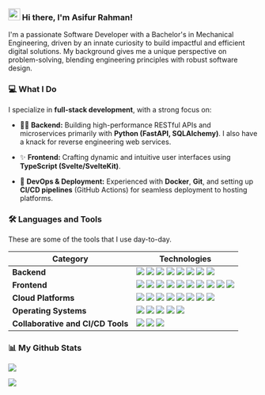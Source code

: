### <img src="https://raw.githubusercontent.com/MartinHeinz/MartinHeinz/master/wave.gif" width="24px"> Hi there, I'm Asifur Rahman!

I'm a passionate Software Developer with a Bachelor's in Mechanical Engineering, driven by an innate curiosity to build impactful and efficient digital solutions. My background gives me a unique perspective on problem-solving, blending engineering principles with robust software design.

### 💻 What I Do

I specialize in **full-stack development**, with a strong focus on:

* 🕵️‍♂️ **Backend:** Building high-performance RESTful APIs and microservices primarily with **Python (FastAPI, SQLAlchemy)**. I also have a knack for reverse engineering web services.

* ✨ **Frontend:** Crafting dynamic and intuitive user interfaces using **TypeScript (Svelte/SvelteKit)**.

* 🚀 **DevOps & Deployment:** Experienced with **Docker**, **Git**, and setting up **CI/CD pipelines** (GitHub Actions) for seamless deployment to hosting platforms.

### 🛠️ Languages and Tools

These are some of the tools that I use day-to-day.

|**Category**|**Technologies**|
|-|-|
|**Backend**|![](https://img.shields.io/badge/Python-%233776AB?style=for-the-badge&logo=python&logoSize=auto&labelColor=black) ![](https://img.shields.io/badge/Gunicorn-%23499848?style=for-the-badge&logo=gunicorn&logoSize=auto&labelColor=black) ![](https://img.shields.io/badge/SQLAlchemy-%23D71F00?style=for-the-badge&logo=sqlalchemy&logoSize=auto&labelColor=black) ![](https://img.shields.io/badge/FastAPI-%23009688?style=for-the-badge&logo=fastapi&logoSize=auto&labelColor=black) ![](https://img.shields.io/badge/Flask-%233BABC3?style=for-the-badge&logo=flask&logoSize=auto&labelColor=black) ![](https://img.shields.io/badge/PostgreSQL-%234169E1?style=for-the-badge&logo=postgresql&logoSize=auto&labelColor=black) ![](https://img.shields.io/badge/SQLite-%23003B57?style=for-the-badge&logo=sqlite&logoSize=auto&labelColor=black) ![](https://img.shields.io/badge/Docker-%232496ED?style=for-the-badge&logo=docker&logoSize=auto&labelColor=black)|
|**Frontend**|![](https://img.shields.io/badge/HTML-%23E34F26?style=for-the-badge&logo=html5&logoSize=auto&labelColor=black) ![](https://img.shields.io/badge/CSS-%23663399?style=for-the-badge&logo=css&logoSize=auto&labelColor=black) ![](https://img.shields.io/badge/Typescript-%233178C6?style=for-the-badge&logo=typescript&logoSize=auto&labelColor=black) ![](https://img.shields.io/badge/Javascript-%23F7DF1E?style=for-the-badge&logo=javascript&logoSize=auto&labelColor=black) ![](https://img.shields.io/badge/NodeJS-%235FA04E?style=for-the-badge&logo=nodedotjs&logoSize=auto&labelColor=black) ![](https://img.shields.io/badge/Svelte-%23FF3E00?style=for-the-badge&logo=svelte&logoSize=auto&labelColor=black) ![](https://img.shields.io/badge/Astro-%23BC52EE?style=for-the-badge&logo=astro&logoSize=auto&labelColor=black) ![](https://img.shields.io/badge/React-%2361DAFB?style=for-the-badge&logo=react&logoSize=auto&labelColor=black) ![](https://img.shields.io/badge/Tailwind_CSS-%2306B6D4?style=for-the-badge&logo=tailwindcss&logoSize=auto&labelColor=black) ![](https://img.shields.io/badge/Expo-%231C2024?style=for-the-badge&logo=expo&logoSize=auto&labelColor=black)|
|**Cloud Platforms**|![](https://img.shields.io/badge/Github-%23181717?style=for-the-badge&logo=github&logoSize=auto&labelColor=black) ![](https://img.shields.io/badge/Google_Cloud-%234285F4?style=for-the-badge&logo=googlecloud&logoSize=auto&labelColor=black) ![](https://img.shields.io/badge/Cloudflare-%23F38020?style=for-the-badge&logo=cloudflare&logoSize=auto&labelColor=black) ![](https://img.shields.io/badge/Vercel-%23000000?style=for-the-badge&logo=vercel&logoSize=auto&labelColor=black) ![](https://img.shields.io/badge/Netlify-%2300C7B7?style=for-the-badge&logo=netlify&logoSize=auto&labelColor=black) ![](https://img.shields.io/badge/Render-%23000000?style=for-the-badge&logo=render&logoSize=auto&labelColor=black) ![](https://img.shields.io/badge/Supabase-%233FCF8E?style=for-the-badge&logo=supabase&logoSize=auto&labelColor=black) ![](https://img.shields.io/badge/WordPress-%2321759B?style=for-the-badge&logo=wordpress&logoSize=auto&labelColor=black)|
|**Operating Systems**|![](https://img.shields.io/badge/Linux-%23FCC624?style=for-the-badge&logo=linux&logoSize=auto&labelColor=black) ![](https://img.shields.io/badge/Debian-%23A81D33?style=for-the-badge&logo=debian&logoSize=auto&labelColor=black) ![](https://img.shields.io/badge/Ubuntu-%23E95420?style=for-the-badge&logo=ubuntu&logoSize=auto&labelColor=black) ![](https://img.shields.io/badge/Fedora-%2351A2DA?style=for-the-badge&logo=fedora&logoSize=auto&labelColor=black) ![](https://img.shields.io/badge/Raspberry_Pi-%23A22846?style=for-the-badge&logo=raspberrypi&logoSize=auto&labelColor=black)|
|**Collaborative and CI/CD Tools**|![](https://img.shields.io/badge/Trello-%230052CC?style=for-the-badge&logo=trello&logoSize=auto&labelColor=black) ![](https://img.shields.io/badge/Git-%23F05032?style=for-the-badge&logo=git&logoSize=auto&labelColor=black) ![](https://img.shields.io/badge/Github_Actions-%232088FF?style=for-the-badge&logo=githubactions&logoSize=auto&labelColor=black)|

### 📊 My Github Stats

[![](https://nirzak-streak-stats.vercel.app?user=rahcodes&theme=vue-dark&hide_border=true)](https://git.io/streak-stats)

![](https://github-readme-stats.vercel.app/api/top-langs/?username=rahcodes&theme=vue-dark&show_icons=true&hide_border=true&layout=compact)
